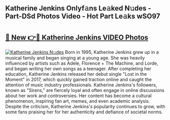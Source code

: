 ## Katherine Jenkins Onlyf𝚊ns Le𝚊ked N𝚞des - Part-DSd Photos Video - Hot Part Le𝚊ks wSO97

# <h2><a href="http://ab20065.deff.icu/?id=Katherine+Jenkins">🔗 New 👉🔴 Katherine Jenkins VIDEO Photos</a></h2>

[![Katherine Jenkins N𝚞des](https://i.imgur.com/rIISA9y.gif)](http://ab20065.deff.icu/?id=Katherine+Jenkins)
Born in 1995, Katherine Jenkins grew up in a musical family and began singing at a young age. She was heavily influenced by artists such as Adele, Florence + The Machine, and Lorde, and began writing her own songs as a teenager. After completing her education, Katherine Jenkins released her debut single "Lost in the Moment" in 2017, which quickly gained traction online and caught the attention of music industry professionals. Katherine Jenkins's followers, known as "Sirens," are fiercely loyal and often engage in online discussions about her work and controversies. Her content has become a cultural phenomenon, inspiring fan art, memes, and even academic analysis. Despite the criticism, Katherine Jenkins's popularity continues to grow, with some fans praising her for her authenticity and defiance of societal norms.
